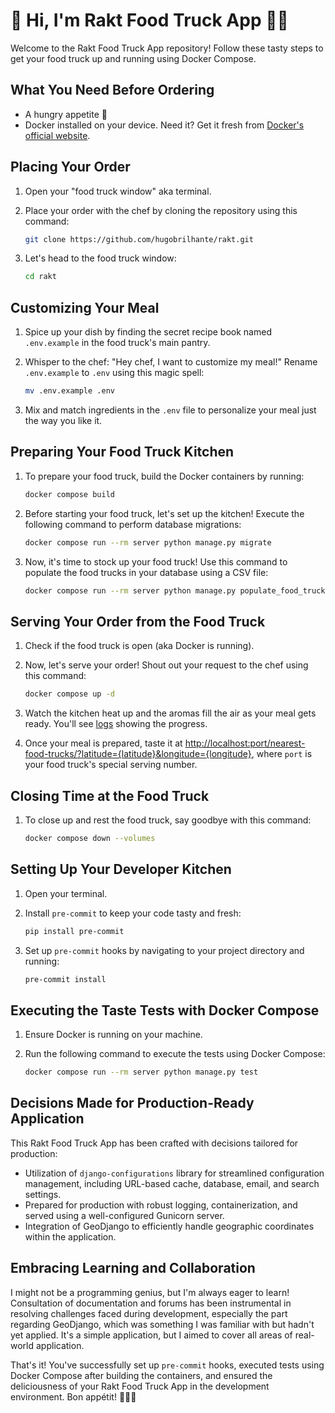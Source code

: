 # 👋 Hi, I'm Rakt Food Truck App 🍔🚚

Welcome to the Rakt Food Truck App repository! Follow these tasty steps to get your food truck up and running using Docker Compose.

## What You Need Before Ordering

- A hungry appetite 🍴
- Docker installed on your device. Need it? Get it fresh from [Docker's official website](https://www.docker.com/get-started).

## Placing Your Order

1. Open your "food truck window" aka terminal.

2. Place your order with the chef by cloning the repository using this command:
    ```bash
    git clone https://github.com/hugobrilhante/rakt.git
    ```

3. Let's head to the food truck window:
    ```bash
    cd rakt
    ```

## Customizing Your Meal

1. Spice up your dish by finding the secret recipe book named `.env.example` in the food truck's main pantry.

2. Whisper to the chef: "Hey chef, I want to customize my meal!" Rename `.env.example` to `.env` using this magic spell:
    ```bash
    mv .env.example .env
    ```

3. Mix and match ingredients in the `.env` file to personalize your meal just the way you like it.

## Preparing Your Food Truck Kitchen

1. To prepare your food truck, build the Docker containers by running:
    ```bash
    docker compose build
    ```

2. Before starting your food truck, let's set up the kitchen! Execute the following command to perform database migrations:
    ```bash
    docker compose run --rm server python manage.py migrate
    ```

3. Now, it's time to stock up your food truck! Use this command to populate the food trucks in your database using a CSV file:
    ```bash
    docker compose run --rm server python manage.py populate_food_trucks food-truck-data.csv

## Serving Your Order from the Food Truck

1. Check if the food truck is open (aka Docker is running).

2. Now, let's serve your order! Shout out your request to the chef using this command:
    ```bash
    docker compose up -d
    ```

3. Watch the kitchen heat up and the aromas fill the air as your meal gets ready. You'll see [logs](logs) showing the progress.

4. Once your meal is prepared, taste it at [http://localhost:port/nearest-food-trucks/?latitude={latitude}&longitude={longitude}](http://127.0.0.1:8000/nearest-food-trucks/?latitude=37.7749&longitude=-122.4194), where `port` is your food truck's special serving number.

## Closing Time at the Food Truck

1. To close up and rest the food truck, say goodbye with this command:

    ```bash
    docker compose down --volumes
    ```
## Setting Up Your Developer Kitchen

1. Open your terminal.

2. Install `pre-commit` to keep your code tasty and fresh:
    ```bash
    pip install pre-commit
    ```

3. Set up `pre-commit` hooks by navigating to your project directory and running:
    ```bash
    pre-commit install
    ```

## Executing the Taste Tests with Docker Compose

1. Ensure Docker is running on your machine.

2. Run the following command to execute the tests using Docker Compose:
    ```bash
    docker compose run --rm server python manage.py test
    ```
   
## Decisions Made for Production-Ready Application

This Rakt Food Truck App has been crafted with decisions tailored for production:

- Utilization of `django-configurations` library for streamlined configuration management, including URL-based cache, database, email, and search settings.
- Prepared for production with robust logging, containerization, and served using a well-configured Gunicorn server.
- Integration of GeoDjango to efficiently handle geographic coordinates within the application.

## Embracing Learning and Collaboration

I might not be a programming genius, but I'm always eager to learn! Consultation of documentation and forums has been instrumental in resolving challenges faced during development, especially the part regarding GeoDjango, which was something I was familiar with but hadn't yet applied. It's a simple application, but I aimed to cover all areas of real-world application.

That's it! You've successfully set up `pre-commit` hooks, executed tests using Docker Compose after building the containers, and ensured the deliciousness of your Rakt Food Truck App in the development environment. Bon appétit! 🍔🍟🥤
